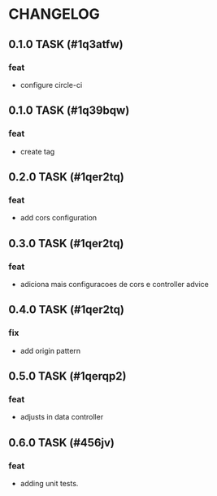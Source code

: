 # CHANGELOG

## 0.1.0 TASK (#1q3atfw)
### feat
 - configure circle-ci
## 0.1.0 TASK (#1q39bqw)
### feat
 - create tag
## 0.2.0 TASK (#1qer2tq)
### feat
 - add cors configuration
## 0.3.0 TASK (#1qer2tq)
### feat
 - adiciona mais configuracoes de cors e controller advice
## 0.4.0 TASK (#1qer2tq)
### fix
 - add origin pattern
## 0.5.0 TASK (#1qerqp2)
### feat
 - adjusts in data controller
## 0.6.0 TASK (#456jv)
### feat
 - adding unit tests.